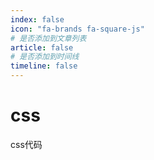 ```yaml
---
index: false
icon: "fa-brands fa-square-js"
# 是否添加到文章列表
article: false
# 是否添加到时间线
timeline: false
---
```

# css

css代码

<AutoCatalog />